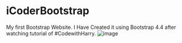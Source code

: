 # iCoderBootstrap
My first Bootstrap Website.
I Have Created it using Bootstrap 4.4 after watching tutorial of #CodewithHarry.
![image](https://user-images.githubusercontent.com/91368799/188256858-e331513a-9aa7-4ab1-a776-2ec3b37d763f.png)
